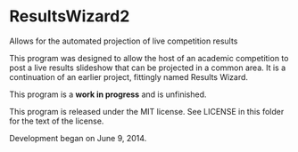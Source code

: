 ResultsWizard2
==============

Allows for the automated projection of live competition results

This program was designed to allow the host of an academic competition to post a live results slideshow that can be projected in a common area. It is a continuation of an earlier project, fittingly named Results Wizard.

This program is a **work in progress** and is unfinished.

This program is released under the MIT license. See LICENSE in this folder for the text of the license.

Development began on June 9, 2014.